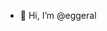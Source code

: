 - 👋 Hi, I’m @eggeral


<!---
eggeral/eggeral is a ✨ special ✨ repository because its `README.md` (this file) appears on your GitHub profile.
You can click the Preview link to take a look at your changes.
--->
